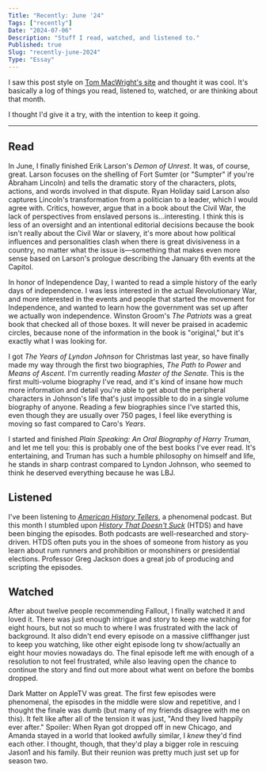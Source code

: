 ```yaml
---
Title: "Recently: June '24"
Tags: ["recently"]
Date: "2024-07-06"
Description: "Stuff I read, watched, and listened to."
Published: true
Slug: "recently-june-2024"
Type: "Essay"
---
```

I saw this post style on [Tom MacWright's site](https://macwright.com/2024/06/01/recently) and thought it was cool. It's basically a log of things you read, listened to, watched, or are thinking about that month.

I thought I'd give it a try, with the intention to keep it going.

---
## Read

In June, I finally finished Erik Larson's *Demon of Unrest*. It was, of course, great. Larson focuses on the shelling of Fort Sumter (or "Sumpter" if you're Abraham Lincoln) and tells the dramatic story of the characters, plots, actions, and words involved in that dispute. Ryan Holiday said Larson also captures Lincoln's transformation from a politician to a leader, which I would agree with. Critics, however, argue that in a book about the Civil War, the lack of perspectives from enslaved persons is...interesting. I think this is less of an oversight and an intentional editorial decisions because the book isn't really about the Civil War or slavery, it's more about how political influences and personalities clash when there is great divisiveness in a country, no matter what the issue is—something that makes even more sense based on Larson's prologue describing the January 6th events at the Capitol.

In honor of Independence Day, I wanted to read a simple history of the early days of independence. I was less interested in the actual Revolutionary War, and more interested in the events and people that started the movement for Independence, and wanted to learn how the government was set up after we actually won independence. Winston Groom's *The Patriots* was a great book that checked all of those boxes. It will never be praised in academic circles, because none of the information in the book is "original," but it's exactly what I was looking for.

I got *The Years of Lyndon Johnson* for Christmas last year, so have finally made my way through the first two biographies, *The Path to Power* and *Means of Ascent.* I'm currently reading *Master of the Senate.* This is the first multi-volume biography I've read, and it's kind of insane how much more information and detail you're able to get about the peripheral characters in Johnson's life that's just impossible to do in a single volume biography of anyone. Reading a few biographies since I've started this, even though they are usually over 750 pages, I feel like everything is moving so fast compared to Caro's *Years*.

I started and finished *Plain Speaking: An Oral Biography of Harry Truman*, and let me tell you: this is probably one of the best books I've ever read. It's entertaining, and Truman has such a humble philosophy on himself and life, he stands in sharp contrast compared to Lyndon Johnson, who seemed to think he deserved everything because he was LBJ.

## Listened

I've been listening to *[American History Tellers](https://wondery.com/shows/american-history-tellers/)*, a phenomenal podcast. But this month I stumbled upon *[History That Doesn't Suck](https://www.htdspodcast.com/about)* (HTDS) and have been binging the episodes. Both podcasts are well-researched and story-driven. HTDS often puts you in the shoes of someone from history as you learn about rum runners and prohibition or moonshiners or presidential elections. Professor Greg Jackson does a great job of producing and scripting the episodes.

## Watched

After about twelve people recommending Fallout, I finally watched it and loved it. There was just enough intrigue and story to keep me watching for eight hours, but not so much to where I was frustrated with the lack of background. It also didn't end every episode on a massive cliffhanger just to keep you watching, like other eight episode long tv show/actually an eight hour movies nowadays do. The final episode left me with enough of a resolution to not feel frustrated, while also leaving open the chance to continue the story and find out more about what went on before the bombs dropped.

Dark Matter on AppleTV was great. The first few episodes were phenomenal, the episodes in the middle were slow and repetitive, and I thought the finale was dumb (but many of my friends disagree with me on this). It felt like after all of the tension it was just, "And they lived happily ever after." Spoiler: When Ryan got dropped off in new Chicago, and Amanda stayed in a world that looked awfully similar, I *knew* they'd find each other. I thought, though, that they'd play a bigger role in rescuing Jason1 and his family. But their reunion was pretty much just set up for season two.
